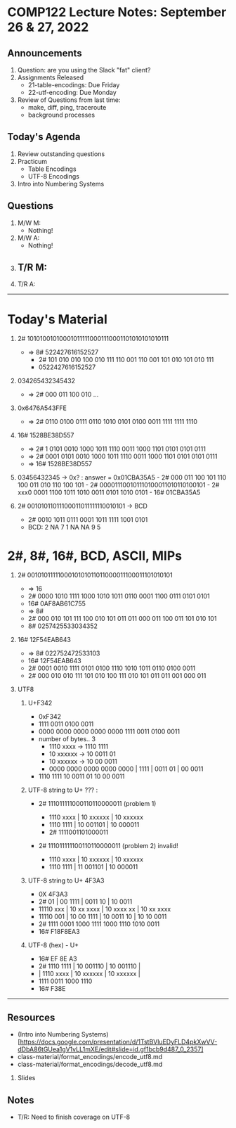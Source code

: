 # COMP122 Lecture Notes: September 26 & 27, 2022

## Announcements
   1. Question: are you using the Slack "fat" client?
   1. Assignments Released
      - 21-table-encodings: Due Friday
      - 22-utf-encoding: Due Monday
   1. Review of Questions from last time:
      - make, diff, ping, traceroute
      - background processes

## Today's Agenda
   1. Review outstanding questions
   1. Practicum
      - Table Encodings
      - UTF-8 Encodings
   1. Intro into Numbering Systems


## Questions
   1. M/W M: 
      - Nothing!
   1. M/W A:
      - Nothing!
   1. T/R M: 
      -
   1. T/R A: 


---
# Today's Material

   1. 2# 101010010100010111110001110001101010101010111
      - => 8# 522427616152527
        - 2# 101 010 010 100 010 111 110 001 110 001 101 010 101 010 111
        - 0522427616152527
   1. 034265432345432
      - => 2# 000 011 100 010 ...
   1. 0x6476A543FFE
      - => 2# 0110 0100 0111 0110 1010 0101 0100 0011 1111 1111 1110
   1. 16# 1528BE38D557
      - => 2# 1 0101 0010 1000 1011 1110 0011 1000 1101 0101 0101 0111
      - => 2# 0001 0101 0010 1000 1011 1110 0011 1000 1101 0101 0101 0111
      - => 16# 1528BE38D557

   1.  03456432345  -> 0x?   : answer = 0x01CBA35A5
      - 2# 000 011 100 101 110 100 011 010 110 100 101
      - 2# 000011100101110100011010110100101
      - 2# xxx0 0001 1100 1011 1010 0011 0101 1010 0101
      - 16# 01CBA35A5
   1. 2# 00101011011100011011111110010101  -> BCD
      - 2# 0010 1011 0111 0001 1011 1111 1001 0101
      - BCD: 2 NA 7 1 NA NA 9 5

# 2#, 8#, 16#, BCD, ASCII, MIPs

   1. 2# 0010101111100010101011011000011100011101010101
      - => 16
      - 2# 0000 1010 1111 1000 1010 1011 0110 0001 1100 0111 0101 0101
      - 16# 0AF8AB61C755 
      - => 8#
      - 2# 000 010 101 111 100 010 101 011 011 000 011 100 011 101 010 101
      - 8# 0257425533034352

   1. 16# 12F54EAB643
      - => 8# 022752472533103
      - 16# 12F54EAB643
      - 2# 0001 0010 1111  0101 0100 1110 1010 1011 0110 0100 0011
      - 2# 000 010 010 111 101 010 100 111 010 101 011 011 001 000 011


1. UTF8
   1. U+F342
      - 0xF342
      - 1111 0011 0100 0011
      - 0000 0000 0000 0000 0000 1111 0011 0100 0011
      - number of bytes.. 3
        - 1110 xxxx -> 1110 1111
        - 10 xxxxxx -> 10 0011 01
        - 10 xxxxxx -> 10 00 0011
        - 0000 0000 0000 0000 0000 | 1111 | 0011 01 | 00 0011
      - 1110 1111 10 0011 01 10 00 0011

   1. UTF-8 string to U+ ??? :
      - 2# 111011111000110110000011 (problem 1)
        - 1110 xxxx | 10 xxxxxx  | 10 xxxxxx
        - 1110 1111 | 10 001101  | 10 000011
        - 2# 1111001101000011

      - 2# 111011111100110110000011 (problem 2) invalid!
        - 1110 xxxx | 10 xxxxxx  | 10 xxxxxx
        - 1110 1111 | 11 001101  | 10 000011

   1. UTF-8 string to U+ 4F3A3
      - 0X 4F3A3
      - 2#       01 |    00 1111 |    0011 10 |    10 0011
      -   11110 xxx | 10 xx xxxx | 10 xxxx xx | 10 xx xxxx
      -   11110 001 | 10 00 1111 | 10 0011 10 | 10 10 0011
      - 2# 1111 0001  1000 1111 1000 1110 1010 0011
      - 16# F18F8EA3

   1. UTF-8 (hex) - U+
      - 16# EF 8E A3 
      - 2# 1110 1111   | 10 001110 | 10 001110 |
      -  | 1110 xxxx   | 10 xxxxxx | 10 xxxxxx | 
      - 1111 0011 1000 1110
      - 16# F38E
---
## Resources
   * (Intro into Numbering Systems)[https://docs.google.com/presentation/d/1TstBVluEDyFLD4pkXwVV-dDbA86tGUea1gV1vLL1mXE/edit#slide=id.gf1bcb9d487_0_2357]
   * class-material/format_encodings/encode_utf8.md
   * class-material/format_encodings/decode_utf8.md
  1. Slides

## Notes
   * T/R: Need to finish coverage on UTF-8
